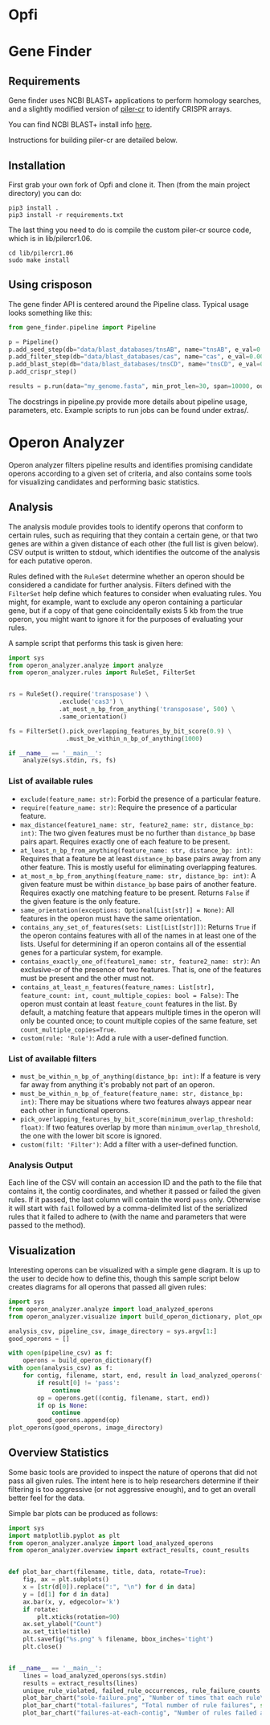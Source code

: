 # Opfi

# Gene Finder

## Requirements

Gene finder uses NCBI BLAST+ applications to perform homology searches, and a slightly modified version of [piler-cr](https://www.drive5.com/pilercr/) to identify CRISPR arrays. 

You can find NCBI BLAST+ install info [here](https://www.ncbi.nlm.nih.gov/books/NBK279671/).

Instructions for building piler-cr are detailed below.

## Installation

First grab your own fork of Opfi and clone it. Then (from the main project directory) you can do:
```
pip3 install .
pip3 install -r requirements.txt
```

The last thing you need to do is compile the custom piler-cr source code, which is in lib/pilercr1.06.
```
cd lib/pilercr1.06
sudo make install
```

## Using crisposon

The gene finder API is centered around the Pipeline class. Typical usage looks something like this:
```python
from gene_finder.pipeline import Pipeline

p = Pipeline()
p.add_seed_step(db="data/blast_databases/tnsAB", name="tnsAB", e_val=0.001, type="PROT")
p.add_filter_step(db="data/blast_databases/cas", name="cas", e_val=0.001, type="PROT", min_prot_count=2)
p.add_blast_step(db="data/blast_databases/tnsCD", name="tnsCD", e_val=0.001, type="PROT")
p.add_crispr_step()

results = p.run(data="my_genome.fasta", min_prot_len=30, span=10000, outfrmt="CSV", outfile="mygenome.csv")
```
The docstrings in pipeline.py provide more details about pipeline usage, parameters, etc.
Example scripts to run jobs can be found under extras/.

# Operon Analyzer

Operon analyzer filters pipeline results and identifies promising candidate operons according to a given set of criteria, and also contains some tools for visualizing candidates and performing basic statistics.

## Analysis

The analysis module provides tools to identify operons that conform to certain rules, such as requiring that they contain a certain gene, or that two genes are within a given distance of each other (the full list is given below). CSV output is written to stdout, which identifies the outcome of the analysis for each putative operon.

Rules defined with the `RuleSet` determine whether an operon should be considered a candidate for further analysis. 
Filters defined with the `FilterSet` help define which features to consider when evaluating rules. You might, for example, want to exclude any operon containing a particular gene, but if a copy of that gene coincidentally exists 5 kb from the true operon, you might want to ignore it for the purposes of evaluating your rules. 

A sample script that performs this task is given here:

```python
import sys
from operon_analyzer.analyze import analyze
from operon_analyzer.rules import RuleSet, FilterSet


rs = RuleSet().require('transposase') \
              .exclude('cas3') \
              .at_most_n_bp_from_anything('transposase', 500) \
              .same_orientation()

fs = FilterSet().pick_overlapping_features_by_bit_score(0.9) \
                .must_be_within_n_bp_of_anything(1000)

if __name__ == '__main__':
    analyze(sys.stdin, rs, fs)
```

### List of available rules

  * `exclude(feature_name: str)`: Forbid the presence of a particular feature. 
  * `require(feature_name: str)`: Require the presence of a particular feature. 
  * `max_distance(feature1_name: str, feature2_name: str, distance_bp: int)`: The two given features must be no further than `distance_bp` base pairs apart. Requires exactly one of each feature to be present.
  * `at_least_n_bp_from_anything(feature_name: str, distance_bp: int)`: Requires that a feature be at least `distance_bp` base pairs away from any other feature.  This is mostly useful for eliminating overlapping features.
  * `at_most_n_bp_from_anything(feature_name: str, distance_bp: int)`: A given feature must be within `distance_bp` base pairs of another feature. Requires exactly one matching feature to be present. Returns `False` if the given feature is the only feature.
  * `same_orientation(exceptions: Optional[List[str]] = None)`: All features in the operon must have the same orientation.
  * `contains_any_set_of_features(sets: List[List[str]])`: Returns `True` if the operon contains features with all of the names in at least one of the lists. Useful for determining if an operon contains all of the essential genes for a particular system, for example.
  * `contains_exactly_one_of(feature1_name: str, feature2_name: str)`: An exclusive-or of the presence of two features.  That is, one of the features must be present and the other must not.
  * `contains_at_least_n_features(feature_names: List[str], feature_count: int, count_multiple_copies: bool = False)`: The operon must contain at least `feature_count` features in the list. By default, a matching feature that appears multiple times in the operon will only be counted once; to count multiple copies of the same feature, set `count_multiple_copies=True`.
  * `custom(rule: 'Rule')`: Add a rule with a user-defined function. 

### List of available filters

  * `must_be_within_n_bp_of_anything(distance_bp: int)`: If a feature is very far away from anything it's probably not part of an operon.
  * `must_be_within_n_bp_of_feature(feature_name: str, distance_bp: int)`: There may be situations where two features always appear near each other in functional operons.  
  * `pick_overlapping_features_by_bit_score(minimum_overlap_threshold: float)`: If two features overlap by more than `minimum_overlap_threshold`, the one with the lower bit score is ignored.
  * `custom(filt: 'Filter')`: Add a filter with a user-defined function. 

### Analysis Output 

Each line of the CSV will contain an accession ID and the path to the file that contains it, the contig coordinates, and whether it passed or failed the given rules. If it passed, the last column will contain the word `pass` only. Otherwise it will start with `fail` followed by a comma-delimited list of the serialized rules that it failed to adhere to (with the name and parameters that were passed to the method).

## Visualization

Interesting operons can be visualized with a simple gene diagram. It is up to the user to decide how to define this, though this sample script below creates diagrams for all operons that passed all given rules:

```python
import sys
from operon_analyzer.analyze import load_analyzed_operons
from operon_analyzer.visualize import build_operon_dictionary, plot_operons

analysis_csv, pipeline_csv, image_directory = sys.argv[1:]
good_operons = []

with open(pipeline_csv) as f:
    operons = build_operon_dictionary(f)
with open(analysis_csv) as f:
    for contig, filename, start, end, result in load_analyzed_operons(f):
        if result[0] != 'pass':
            continue
        op = operons.get((contig, filename, start, end))
        if op is None:
            continue
        good_operons.append(op)
plot_operons(good_operons, image_directory)
```

## Overview Statistics

Some basic tools are provided to inspect the nature of operons that did not pass all given rules. The intent here is to help researchers determine if their filtering is too aggressive (or not aggressive enough), and to get an overall better feel for the data.

Simple bar plots can be produced as follows:

```python
import sys
import matplotlib.pyplot as plt
from operon_analyzer.analyze import load_analyzed_operons
from operon_analyzer.overview import extract_results, count_results


def plot_bar_chart(filename, title, data, rotate=True):
    fig, ax = plt.subplots()
    x = [str(d[0]).replace(":", "\n") for d in data]
    y = [d[1] for d in data]
    ax.bar(x, y, edgecolor='k')
    if rotate:
        plt.xticks(rotation=90)
    ax.set_ylabel("Count")
    ax.set_title(title)
    plt.savefig("%s.png" % filename, bbox_inches='tight')
    plt.close()


if __name__ == '__main__':
    lines = load_analyzed_operons(sys.stdin)
    results = extract_results(lines)
    unique_rule_violated, failed_rule_occurrences, rule_failure_counts = count_results(results)
    plot_bar_chart("sole-failure.png", "Number of times that each rule\nwas the only one that failed", sorted(unique_rule_violated.items()))
    plot_bar_chart("total-failures", "Total number of rule failures", sorted(failed_rule_occurrences.items()))
    plot_bar_chart("failures-at-each-contig", "Number of rules failed at each contig", sorted(rule_failure_counts.items()), rotate=False)
```
